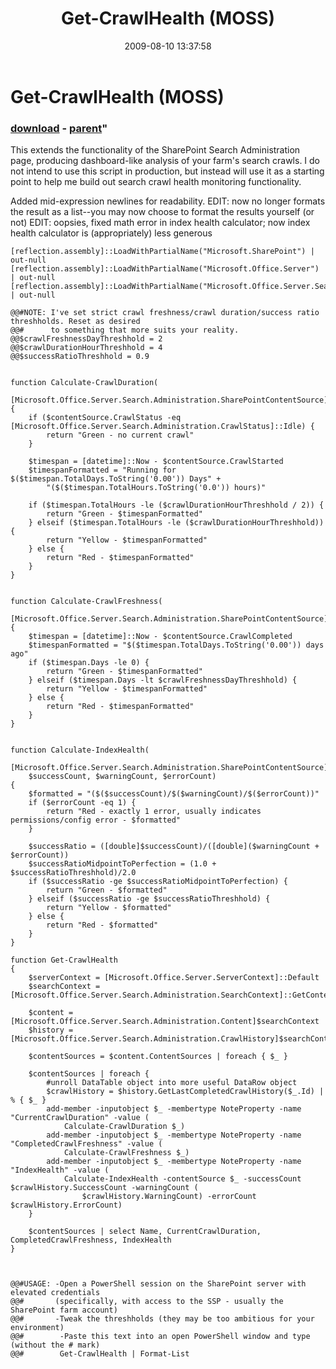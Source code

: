 ﻿---
pid:            1264
parent:         1259
children:       
poster:         Peter
title:          Get-CrawlHealth (MOSS)
date:           2009-08-10 13:37:58
format:         posh
---

# Get-CrawlHealth (MOSS)

### [download](1264.ps1) - [parent](1259.md)"

This extends the functionality of the SharePoint Search Administration page, producing dashboard-like analysis of your farm's search crawls. I do not intend to use this script in production, but instead will use it as a starting point to help me build out search crawl health monitoring functionality.

Added mid-expression newlines for readability. EDIT: now no longer formats the result as a list--you may now choose to format the results yourself (or not) 
EDIT: oopsies, fixed math error in index health calculator; now index health calculator is (appropriately) less generous

```posh
[reflection.assembly]::LoadWithPartialName("Microsoft.SharePoint") | out-null
[reflection.assembly]::LoadWithPartialName("Microsoft.Office.Server") | out-null
[reflection.assembly]::LoadWithPartialName("Microsoft.Office.Server.Search") | out-null

@@#NOTE: I've set strict crawl freshness/crawl duration/success ratio threshholds. Reset as desired
@@#      to something that more suits your reality.
@@$crawlFreshnessDayThreshhold = 2
@@$crawlDurationHourThreshhold = 4
@@$successRatioThreshhold = 0.9


function Calculate-CrawlDuration(
	[Microsoft.Office.Server.Search.Administration.SharePointContentSource]$contentSource)
{
	if ($contentSource.CrawlStatus -eq [Microsoft.Office.Server.Search.Administration.CrawlStatus]::Idle) {
		return "Green - no current crawl"
	}
	
	$timespan = [datetime]::Now - $contentSource.CrawlStarted
	$timespanFormatted = "Running for $($timespan.TotalDays.ToString('0.00')) Days" + 
		"($($timespan.TotalHours.ToString('0.0')) hours)"
	
	if ($timespan.TotalHours -le ($crawlDurationHourThreshhold / 2)) {
		return "Green - $timespanFormatted"
	} elseif ($timespan.TotalHours -le ($crawlDurationHourThreshhold)) {
		return "Yellow - $timespanFormatted"
	} else {
		return "Red - $timespanFormatted"
	}
}


function Calculate-CrawlFreshness(
	[Microsoft.Office.Server.Search.Administration.SharePointContentSource]$contentSource)
{
	$timespan = [datetime]::Now - $contentSource.CrawlCompleted
	$timespanFormatted = "$($timespan.TotalDays.ToString('0.00')) days ago"
	if ($timespan.Days -le 0) {
		return "Green - $timespanFormatted"
	} elseif ($timespan.Days -lt $crawlFreshnessDayThreshhold) {
		return "Yellow - $timespanFormatted"
	} else {
		return "Red - $timespanFormatted"
	}
}


function Calculate-IndexHealth(
	[Microsoft.Office.Server.Search.Administration.SharePointContentSource]$contentSource, 
	$successCount, $warningCount, $errorCount)
{
	$formatted = "($($successCount)/$($warningCount)/$($errorCount))"
	if ($errorCount -eq 1) {
		return "Red - exactly 1 error, usually indicates permissions/config error - $formatted"
	}
	
	$successRatio = ([double]$successCount)/([double]($warningCount + $errorCount))
	$successRatioMidpointToPerfection = (1.0 + $successRatioThreshhold)/2.0
	if ($successRatio -ge $successRatioMidpointToPerfection) {
		return "Green - $formatted"
	} elseif ($successRatio -ge $successRatioThreshhold) {
		return "Yellow - $formatted"
	} else {
		return "Red - $formatted"
	}
}

function Get-CrawlHealth
{
	$serverContext = [Microsoft.Office.Server.ServerContext]::Default
	$searchContext = [Microsoft.Office.Server.Search.Administration.SearchContext]::GetContext($serverContext)

	$content = [Microsoft.Office.Server.Search.Administration.Content]$searchContext
	$history = [Microsoft.Office.Server.Search.Administration.CrawlHistory]$searchContext
	
	$contentSources = $content.ContentSources | foreach { $_ }
	
	$contentSources | foreach { 
		#unroll DataTable object into more useful DataRow object
		$crawlHistory = $history.GetLastCompletedCrawlHistory($_.Id) | % { $_ }
		add-member -inputobject $_ -membertype NoteProperty -name "CurrentCrawlDuration" -value (
			Calculate-CrawlDuration $_)
		add-member -inputobject $_ -membertype NoteProperty -name "CompletedCrawlFreshness" -value (
			Calculate-CrawlFreshness $_)
		add-member -inputobject $_ -membertype NoteProperty -name "IndexHealth" -value (
			Calculate-IndexHealth -contentSource $_ -successCount $crawlHistory.SuccessCount -warningCount (
				$crawlHistory.WarningCount) -errorCount $crawlHistory.ErrorCount)
	}
	
	$contentSources | select Name, CurrentCrawlDuration, CompletedCrawlFreshness, IndexHealth
}



@@#USAGE: -Open a PowerShell session on the SharePoint server with elevated credentials 
@@#       (specifically, with access to the SSP - usually the SharePoint farm account)
@@#       -Tweak the threshholds (they may be too ambitious for your environment)
@@#        -Paste this text into an open PowerShell window and type (without the # mark)
@@#        Get-CrawlHealth | Format-List
```
